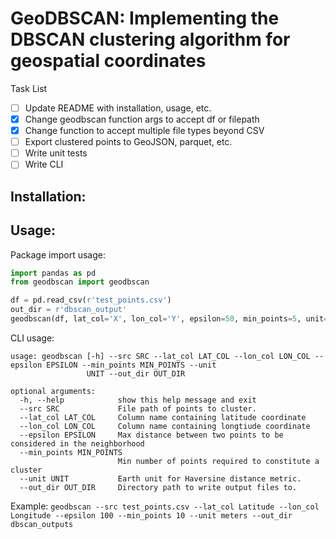 # GeoDBSCAN: Implementing the DBSCAN clustering algorithm for geospatial coordinates

Task List
- [ ] Update README with installation, usage, etc.
- [x] Change geodbscan function args to accept df or filepath
- [x] Change function to accept multiple file types beyond CSV
- [ ] Export clustered points to GeoJSON, parquet, etc. 
- [ ] Write unit tests
- [ ] Write CLI

## Installation:


## Usage:

Package import usage:
```python
import pandas as pd
from geodbscan import geodbscan

df = pd.read_csv(r'test_points.csv')
out_dir = r'dbscan_output'
geodbscan(df, lat_col='X', lon_col='Y', epsilon=50, min_points=5, unit='meters', out_dir=out_dir)

```

CLI usage:

```
usage: geodbscan [-h] --src SRC --lat_col LAT_COL --lon_col LON_COL --epsilon EPSILON --min_points MIN_POINTS --unit
                 UNIT --out_dir OUT_DIR

optional arguments:
  -h, --help            show this help message and exit
  --src SRC             File path of points to cluster.
  --lat_col LAT_COL     Column name containing latitude coordinate
  --lon_col LON_COL     Column name containing longtiude coordinate
  --epsilon EPSILON     Max distance between two points to be considered in the neighborhood
  --min_points MIN_POINTS
                        Min number of points required to constitute a cluster
  --unit UNIT           Earth unit for Haversine distance metric.
  --out_dir OUT_DIR     Directory path to write output files to.
```

Example: `geodbscan --src test_points.csv --lat_col Latitude --lon_col Longitude --epsilon 100 --min_points 10 --unit meters --out_dir dbscan_outputs`